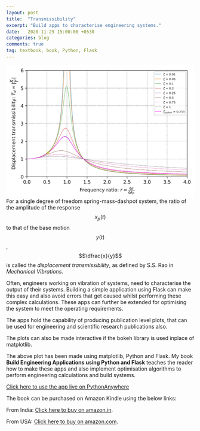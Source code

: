 ```yaml
---
layout: post
title:  "Transmissibility"
excerpt: "Build apps to characterise engineering systems."
date:   2020-11-29 15:00:00 +0530
categories: blog
comments: true
tag: textbook, book, Python, Flask
---
```


<img title="" src="/img/blog/transmissibility.png" alt="Front cover" width="519" align="left" style="padding-right: 20px">

For a single degree of freedom spring-mass-dashpot system, the ratio of the amplitude of the response $$x_p(t)$$ to that of the base motion $$y(t)$$, $$\dfrac{x}{y}$$ is called the <i>displacement transmissibility</i>, as defined by S.S. Rao in <i>Mechanical Vibrations</i>.

Often, engineers working on vibration of systems, need to characterise the output of their systems. Building a simple application using Flask can make this easy and also avoid errors that get caused whilst performing these complex calculations. These apps can further be extended for optimising the system to meet the operating requirements.

The apps hold the capability of producing publication level plots, that can be used for engineering and scientific research publications also.

The plots can also be made interactive if the bokeh library is used inplace of matplotlib.

The above plot has been made using matplotlib, Python and Flask. My book <b>Build Engineering Applications using Python and Flask</b> teaches the reader how to make these apps and also implement optimisation algorithms to perform engineering calculations and build systems.

<a href="https://http://cae.pythonanywhere.com">Click here to use the app live on PythonAnywhere</a>

The book can be purchased on Amazon Kindle using the below links:

From India: [Click here to buy on amazon.in](https://www.amazon.in/dp/B08NF2R4GF/ref=sr_1_6?dchild=1&keywords=build+engineering+applications&qid=1605250772&sr=8-6).

From USA: [Click here to buy on amazon.com](https://www.amazon.com/dp/B08NF2R4GF/ref=sr_1_1?dchild=1&keywords=build+engineering+applications+using+python+and+flask&qid=1605251594&sr=8-1).
